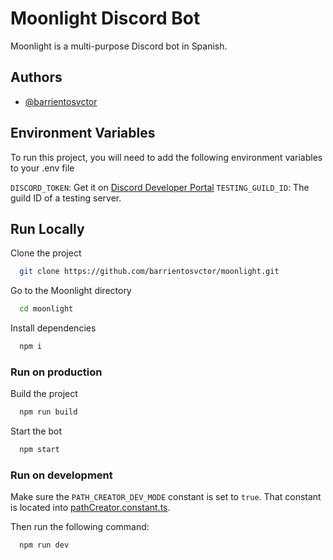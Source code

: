 # Moonlight Discord Bot

Moonlight is a multi-purpose Discord bot in Spanish.

## Authors

- [@barrientosvctor](https://www.github.com/barrientosvctor)


## Environment Variables

To run this project, you will need to add the following environment variables to your .env file

`DISCORD_TOKEN`: Get it on [Discord Developer Portal](https://discord.com/developers/applications)
`TESTING_GUILD_ID`: The guild ID of a testing server.


## Run Locally

Clone the project

```bash
  git clone https://github.com/barrientosvctor/moonlight.git
```

Go to the Moonlight directory

```bash
  cd moonlight
```

Install dependencies

```bash
  npm i
```

### Run on production

Build the project

```bash
  npm run build
```

Start the bot

```bash
  npm start
```

### Run on development

Make sure the `PATH_CREATOR_DEV_MODE` constant is set to `true`. That constant is located into [pathCreator.constant.ts](src/structures/constants/pathCreator.constant.ts).

Then run the following command:

```bash
  npm run dev
```
